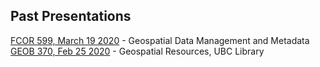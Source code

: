 ## Past Presentations

[FCOR 599, March 19 2020](https://ubc-lib-geo.github.io/presentations/fcor599) - Geospatial Data Management and Metadata    
[GEOB 370, Feb 25 2020](https://ubc-lib-geo.github.io/presentations/geob370) - Geospatial Resources, UBC Library    
